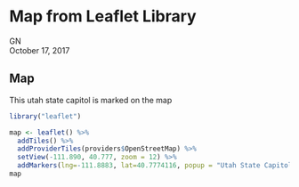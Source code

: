 # Map from Leaflet Library
GN  
October 17, 2017  



## Map

This utah state capitol is marked on the map



```r
library("leaflet")
```


```r
map <- leaflet() %>% 
  addTiles() %>% 
  addProviderTiles(providers$OpenStreetMap) %>% 
  setView(-111.890, 40.777, zoom = 12) %>%
  addMarkers(lng=-111.8883, lat=40.7774116, popup = "Utah State Capitol")
map
```

<!--html_preserve--><div id="htmlwidget-fc8a760356214f86ca2d" style="width:672px;height:480px;" class="leaflet html-widget"></div>
<script type="application/json" data-for="htmlwidget-fc8a760356214f86ca2d">{"x":{"options":{"crs":{"crsClass":"L.CRS.EPSG3857","code":null,"proj4def":null,"projectedBounds":null,"options":{}}},"calls":[{"method":"addTiles","args":["//{s}.tile.openstreetmap.org/{z}/{x}/{y}.png",null,null,{"minZoom":0,"maxZoom":18,"maxNativeZoom":null,"tileSize":256,"subdomains":"abc","errorTileUrl":"","tms":false,"continuousWorld":false,"noWrap":false,"zoomOffset":0,"zoomReverse":false,"opacity":1,"zIndex":null,"unloadInvisibleTiles":null,"updateWhenIdle":null,"detectRetina":false,"reuseTiles":false,"attribution":"&copy; <a href=\"http://openstreetmap.org\">OpenStreetMap<\/a> contributors, <a href=\"http://creativecommons.org/licenses/by-sa/2.0/\">CC-BY-SA<\/a>"}]},{"method":"addProviderTiles","args":["OpenStreetMap",null,null,{"errorTileUrl":"","noWrap":false,"zIndex":null,"unloadInvisibleTiles":null,"updateWhenIdle":null,"detectRetina":false,"reuseTiles":false}]},{"method":"addMarkers","args":[40.7774116,-111.8883,null,null,null,{"clickable":true,"draggable":false,"keyboard":true,"title":"","alt":"","zIndexOffset":0,"opacity":1,"riseOnHover":false,"riseOffset":250},"Utah State Capitol",null,null,null,null,null,null]}],"setView":[[40.777,-111.89],12,[]],"limits":{"lat":[40.7774116,40.7774116],"lng":[-111.8883,-111.8883]}},"evals":[],"jsHooks":[]}</script><!--/html_preserve-->
